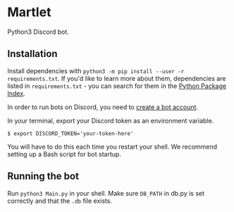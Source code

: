 # Martlet
Python3 Discord bot.

## Installation

Install dependencies with `python3 -m pip install --user -r requirements.txt`. If you'd like to learn more about them, dependencies are listed in `requirements.txt` - you can search for them in the [Python Package Index](https://pypi.python.org).

In order to run bots on Discord, you need to [create a bot account](https://github.com/reactiflux/discord-irc/wiki/Creating-a-discord-bot-&-getting-a-token).

In your terminal, export your Discord token as an environment variable.
```
$ export DISCORD_TOKEN='your-token-here'
```
You will have to do this each time you restart your shell. We recommend setting up a Bash script for bot startup.

## Running the bot
Run `python3 Main.py` in your shell. Make sure `DB_PATH` in db.py is set correctly and that the `.db` file exists.
